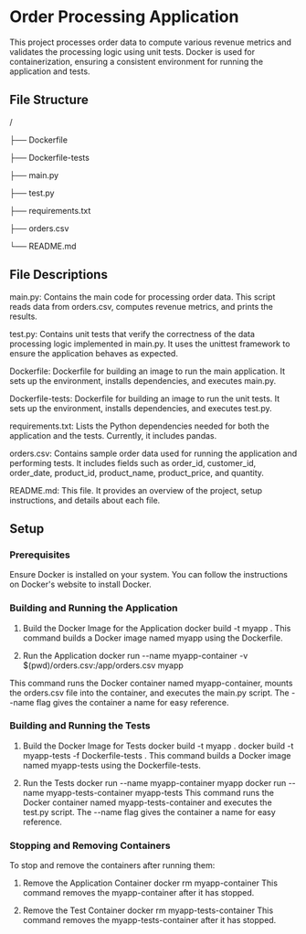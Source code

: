 # Order Processing Application

This project processes order data to compute various revenue metrics and validates the processing logic using unit tests. Docker is used for containerization, ensuring a consistent environment for running the application and tests.

## File Structure

/

├── Dockerfile

├── Dockerfile-tests

├── main.py

├── test.py

├── requirements.txt

├── orders.csv

└── README.md

## File Descriptions

main.py: Contains the main code for processing order data. This script reads data from orders.csv, computes revenue metrics, and prints the results.

test.py: Contains unit tests that verify the correctness of the data processing logic implemented in main.py. It uses the unittest framework to ensure the application behaves as expected.

Dockerfile: Dockerfile for building an image to run the main application. It sets up the environment, installs dependencies, and executes main.py.

Dockerfile-tests: Dockerfile for building an image to run the unit tests. It sets up the environment, installs dependencies, and executes test.py.

requirements.txt: Lists the Python dependencies needed for both the application and the tests. Currently, it includes pandas.

orders.csv: Contains sample order data used for running the application and performing tests. It includes fields such as order_id, customer_id, order_date, product_id, product_name, product_price, and quantity.

README.md: This file. It provides an overview of the project, setup instructions, and details about each file.

## Setup

### Prerequisites

Ensure Docker is installed on your system. You can follow the instructions on Docker's website to install Docker.

### Building and Running the Application

1. Build the Docker Image for the Application
docker build -t myapp .
This command builds a Docker image named myapp using the Dockerfile.

2. Run the Application
docker run --name myapp-container -v $(pwd)/orders.csv:/app/orders.csv myapp

This command runs the Docker container named myapp-container, mounts the orders.csv file into the container, and executes the main.py script. The --name flag gives the container a name for easy reference.

### Building and Running the Tests
1. Build the Docker Image for Tests
docker build -t myapp .
docker build -t myapp-tests -f Dockerfile-tests .
This command builds a Docker image named myapp-tests using the Dockerfile-tests.


3. Run the Tests
docker run --name myapp-container myapp
docker run --name myapp-tests-container myapp-tests
This command runs the Docker container named myapp-tests-container and executes the test.py script. The --name flag gives the container a name for easy reference.

### Stopping and Removing Containers
To stop and remove the containers after running them:

1. Remove the Application Container
docker rm myapp-container
This command removes the myapp-container after it has stopped.

2. Remove the Test Container
docker rm myapp-tests-container
This command removes the myapp-tests-container after it has stopped.
